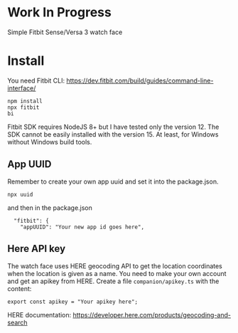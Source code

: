 # Work In Progress
Simple Fitbit Sense/Versa 3 watch face

# Install
You need Fitbit CLI:
https://dev.fitbit.com/build/guides/command-line-interface/

```
npm install
npx fitbit
bi
```

Fitbit SDK requires NodeJS 8+ but I have tested only the version 12. The SDK cannot
be easily installed with the version 15. At least, for Windows without Windows build tools.

## App UUID
Remember to create your own app uuid and set it into the package.json.
```
npx uuid
```
and then in the package.json
```
  "fitbit": {
    "appUUID": "Your new app id goes here",
```

## Here API key
The watch face uses HERE geocoding API to get the location coordinates when the location
is given as a name. You need to make your own account and get an apikey from HERE. Create
a file `companion/apikey.ts` with the content:
```
export const apikey = "Your apikey here";
```
HERE documentation: https://developer.here.com/products/geocoding-and-search


